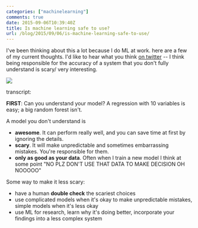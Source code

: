 ```yaml
---
categories: ["machinelearning"]
comments: true
date: 2015-09-06T10:39:40Z
title: Is machine learning safe to use?
url: /blog/2015/09/06/is-machine-learning-safe-to-use/
---
```


I've been thinking about this a lot because I do ML at work. here are a few of my
current thoughts. I'd like to hear what you think 
[on twitter](https://twitter.com/b0rk/status/640536115091521536) -- I think  being responsible for the accuracy of a system that you don't fully understand is scary/ very interesting.

<img src="/images/ml_safe.jpg">

transcript:

**FIRST**: Can you understand your model? A regression with 10 variables is easy; a big random forest isn't. 

A model you don't understand is

* **awesome**. It can perform really well, and you can save time at first by ignoring the details.
* **scary**. It will make unpredictable and sometimes embarrassing mistakes. You're responsible for them.
* **only as good as your data**. Often when I train a new model I think at some point "NO PLZ DON'T USE THAT DATA TO MAKE DECISION OH NOOOOO"

Some way to make it less scary:

* have a human **double check** the scariest choices
* use complicated models when it's okay to make unpredictable mistakes, simple models when it's less okay
* use ML for research, learn why it's doing better, incorporate your findings into a less complex system
